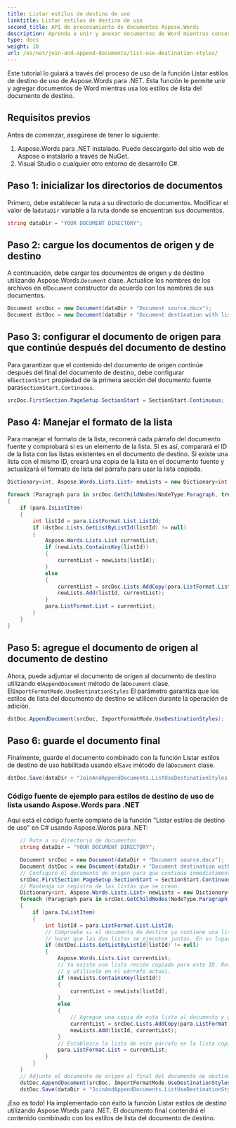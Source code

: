 ```yaml
---
title: Listar estilos de destino de uso
linktitle: Listar estilos de destino de uso
second_title: API de procesamiento de documentos Aspose.Words
description: Aprenda a unir y anexar documentos de Word mientras conserva los estilos de lista del documento de destino utilizando Aspose.Words para .NET.
type: docs
weight: 10
url: /es/net/join-and-append-documents/list-use-destination-styles/
---
```


Este tutorial lo guiará a través del proceso de uso de la función Listar estilos de destino de uso de Aspose.Words para .NET. Esta función le permite unir y agregar documentos de Word mientras usa los estilos de lista del documento de destino.

## Requisitos previos

Antes de comenzar, asegúrese de tener lo siguiente:

1. Aspose.Words para .NET instalado. Puede descargarlo del sitio web de Aspose o instalarlo a través de NuGet.
2. Visual Studio o cualquier otro entorno de desarrollo C#.

## Paso 1: inicializar los directorios de documentos

 Primero, debe establecer la ruta a su directorio de documentos. Modificar el valor de la`dataDir` variable a la ruta donde se encuentran sus documentos.

```csharp
string dataDir = "YOUR DOCUMENT DIRECTORY";
```

## Paso 2: cargue los documentos de origen y de destino

 A continuación, debe cargar los documentos de origen y de destino utilizando Aspose.Words.`Document` clase. Actualice los nombres de los archivos en el`Document` constructor de acuerdo con los nombres de sus documentos.

```csharp
Document srcDoc = new Document(dataDir + "Document source.docx");
Document dstDoc = new Document(dataDir + "Document destination with list.docx");
```

## Paso 3: configurar el documento de origen para que continúe después del documento de destino

 Para garantizar que el contenido del documento de origen continúe después del final del documento de destino, debe configurar el`SectionStart` propiedad de la primera sección del documento fuente para`SectionStart.Continuous`.

```csharp
srcDoc.FirstSection.PageSetup.SectionStart = SectionStart.Continuous;
```

## Paso 4: Manejar el formato de la lista

Para manejar el formato de la lista, recorrerá cada párrafo del documento fuente y comprobará si es un elemento de la lista. Si es así, comparará el ID de la lista con las listas existentes en el documento de destino. Si existe una lista con el mismo ID, creará una copia de la lista en el documento fuente y actualizará el formato de lista del párrafo para usar la lista copiada.

```csharp
Dictionary<int, Aspose.Words.Lists.List> newLists = new Dictionary<int, Aspose.Words.Lists.List>();

foreach (Paragraph para in srcDoc.GetChildNodes(NodeType.Paragraph, true))
{
    if (para.IsListItem)
    {
        int listId = para.ListFormat.List.ListId;
        if (dstDoc.Lists.GetListByListId(listId) != null)
        {
            Aspose.Words.Lists.List currentList;
            if (newLists.ContainsKey(listId))
            {
                currentList = newLists[listId];
            }
            else
            {
                currentList = srcDoc.Lists.AddCopy(para.ListFormat.List);
                newLists.Add(listId, currentList);
            }
            para.ListFormat.List = currentList;
        }
    }
}
```

## Paso 5: agregue el documento de origen al documento de destino

 Ahora, puede adjuntar el documento de origen al documento de destino utilizando el`AppendDocument` método de la`Document` clase. El`ImportFormatMode.UseDestinationStyles` El parámetro garantiza que los estilos de lista del documento de destino se utilicen durante la operación de adición.

```csharp
dstDoc.AppendDocument(srcDoc, ImportFormatMode.UseDestinationStyles);
```

## Paso 6: guarde el documento final

Finalmente, guarde el documento combinado con la función Listar estilos de destino de uso habilitada usando el`Save` método de la`Document` clase.

```csharp
dstDoc.Save(dataDir + "JoinAndAppendDocuments.ListUseDestinationStyles.docx");
```

### Código fuente de ejemplo para estilos de destino de uso de lista usando Aspose.Words para .NET 

Aquí está el código fuente completo de la función "Listar estilos de destino de uso" en C# usando Aspose.Words para .NET:


```csharp
	// Ruta a su directorio de documentos
	string dataDir = "YOUR DOCUMENT DIRECTORY";

	Document srcDoc = new Document(dataDir + "Document source.docx");
	Document dstDoc = new Document(dataDir + "Document destination with list.docx");
	// Configure el documento de origen para que continúe inmediatamente después del final del documento de destino.
	srcDoc.FirstSection.PageSetup.SectionStart = SectionStart.Continuous;
	// Mantenga un registro de las listas que se crean.
	Dictionary<int, Aspose.Words.Lists.List> newLists = new Dictionary<int, Aspose.Words.Lists.List>();
	foreach (Paragraph para in srcDoc.GetChildNodes(NodeType.Paragraph, true))
	{
		if (para.IsListItem)
		{
			int listId = para.ListFormat.List.ListId;
			// Compruebe si el documento de destino ya contiene una lista con este ID. Si es así, entonces esto puede
			// hacer que las dos listas se ejecuten juntas. En su lugar, cree una copia de la lista en el documento fuente.
			if (dstDoc.Lists.GetListByListId(listId) != null)
			{
				Aspose.Words.Lists.List currentList;
				// Ya existe una lista recién copiada para este ID. Recupere la lista almacenada.
				// y utilícelo en el párrafo actual.
				if (newLists.ContainsKey(listId))
				{
					currentList = newLists[listId];
				}
				else
				{
					// Agregue una copia de esta lista al documento y guárdela para consultarla en el futuro.
					currentList = srcDoc.Lists.AddCopy(para.ListFormat.List);
					newLists.Add(listId, currentList);
				}
				// Establezca la lista de este párrafo en la lista copiada.
				para.ListFormat.List = currentList;
			}
		}
	}
	// Adjunte el documento de origen al final del documento de destino.
	dstDoc.AppendDocument(srcDoc, ImportFormatMode.UseDestinationStyles);
	dstDoc.Save(dataDir + "JoinAndAppendDocuments.ListUseDestinationStyles.docx");
```

¡Eso es todo! Ha implementado con éxito la función Listar estilos de destino utilizando Aspose.Words para .NET. El documento final contendrá el contenido combinado con los estilos de lista del documento de destino.